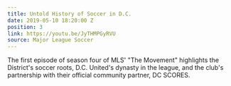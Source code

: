 ```yaml
---
title: Untold History of Soccer in D.C.
date: 2019-05-10 18:20:00 Z
position: 3
link: https://youtu.be/JyTHMPGyRVU
source: Major League Soccer
---
```


The first episode of season four of MLS' "The Movement" highlights the District's soccer roots, D.C. United's dynasty in the league, and the club's partnership with their official community partner, DC SCORES.

